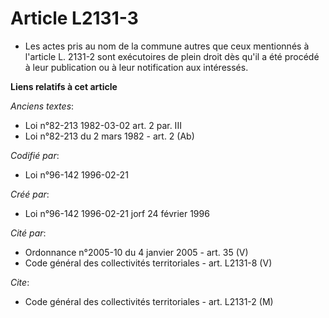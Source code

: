# Article L2131-3

- Les actes pris au nom de la commune autres que ceux mentionnés à l'article L. 2131-2 sont exécutoires de plein droit dès
qu'il a été procédé à leur publication ou à leur notification aux intéressés.

**Liens relatifs à cet article**

_Anciens textes_:

  - Loi n°82-213 1982-03-02 art. 2 par. III
  - Loi n°82-213 du 2 mars 1982 - art. 2 (Ab)

_Codifié par_:

  - Loi n°96-142 1996-02-21

_Créé par_:

  - Loi n°96-142 1996-02-21 jorf 24 février 1996

_Cité par_:

  - Ordonnance n°2005-10 du 4 janvier 2005 - art. 35 (V)
  - Code général des collectivités territoriales - art. L2131-8 (V)

_Cite_:

  - Code général des collectivités territoriales - art. L2131-2 (M)
